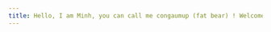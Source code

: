 ```yaml
---
title: Hello, I am Minh, you can call me congaumup (fat bear) ! Welcome to congaumup blog !!!
---
```


